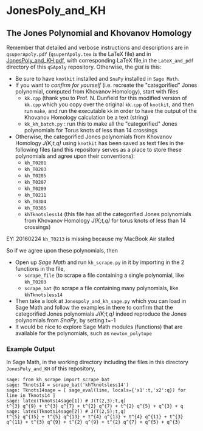 # JonesPoly_and_KH
## The Jones Polynomial and Khovanov Homology

Remember that detailed and verbose instructions and descriptions are in `qsuperApoly.pdf` (`qsuperApoly.tex` is the LaTeX file) and in [JonesPoly_and_KH.pdf](https://github.com/ernestyalumni/qSApoly/blob/master/LaTex_and_pdf/JonesPoly_and_KH.pdf), with corresponding LaTeX file,in the `LateX_and_pdf` directory of this `qSApoly` repository.  Otherwise, the *gist* is this:

* Be sure to have `knotkit` installed and `SnaPy` installed in `Sage Math`.  
* If you want to *confirm for yourself* (i.e. recreate the "categorified" Jones polynomial, computed from Khovanov Homology), start with files
  - `kk.cpp` (thank you to Prof. N. Dunfield for this modified version of `kk.cpp` which you copy over the original `kk.cpp` of `knotkit`, and then run `make`, and run the executable `kk` in order to have the output of the Khovanov Homology calculation be a text (string)
  - `kk_kh_batch.py` : run this to make all the "categorified" Jones polynomials for Torus knots of less than 14 crossings
* Otherwise, the categorified Jones polynomials from Khovanov Homology *J(K;t,q)* using `knotkit` has been saved as text files in the following files (and this repository serves as a place to store these polynomials and agree upon their conventions):
  - `kh_T0201`
  - `kh_T0203`
  - `kh_T0205`
  - `kh_T0207`
  - `kh_T0209`
  - `kh_T0211`
  - `kh_T0304`
  - `kh_T0305`
  - `khTknotsless14` (this file has all the categorified Jones polynomials from Khovanov Homology *J(K;t,q)* for torus knots of less than 14 crossings)

EY: 20160224 `kh_T0213` is missing because my MacBook Air stalled

So if we agree upon these polynomials, then
* Open up *Sage Math* and run `kh_scrape.py` in it by importing in the 2 functions in the file, 
  - `scrape_file` (to scrape a file containing a single polynomial, like `kh_T0203`
  - `scrape_bat` (to scrape a file containing many polynomials, like `khTknotsless14`
* Then take a look at `Jonespoly_and_kh_sage.py` which you can load in Sage Math and follow the examples in there to confirm that the categorified Jones polynomials *J(K;t,q)* indeed reproduce the Jones polynomials from *SnaPy*, by setting t=-1
* It would be nice to explore Sage Math modules (functions) that are available for the polynomials, such as `newton_polytope` 

### Example Output
In Sage Math, in the working directory including the files in this directory `JonesPoly_and_KH` of this repository,
```
sage: from kh_scrape import scrape_bat
sage: Tknots14 = scrape_bat('khTknotsless14')
sage: Tknots14sage = [ sage_eval(line, locals={'x1':t,'x2':q}) for line in Tknots14 ]
sage: latex(Tknots14sage[1]) # J(T(2,3);t,q)
t^{3} q^{9} + t^{3} q^{7} + t^{2} q^{7} + t^{2} q^{5} + q^{3} + q
sage: latex(Tknots14sage[2]) # J(T(2,5);t,q)
t^{5} q^{15} + t^{5} q^{13} + t^{4} q^{13} + t^{4} q^{11} + t^{3} q^{11} + t^{3} q^{9} + t^{2} q^{9} + t^{2} q^{7} + q^{5} + q^{3}
```